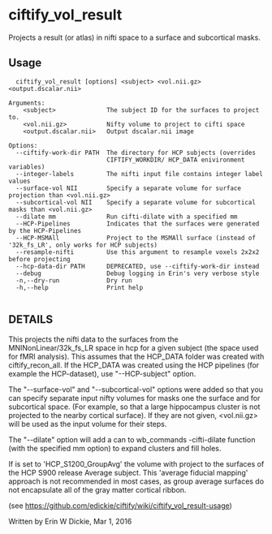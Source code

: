 # ciftify_vol_result

Projects a result (or atlas) in nifti space to a surface and subcortical masks.

## Usage 
```
  ciftify_vol_result [options] <subject> <vol.nii.gz> <output.dscalar.nii>

Arguments:
    <subject>              The subject ID for the surfaces to project to.
    <vol.nii.gz>           Nifty volume to project to cifti space
    <output.dscalar.nii>   Output dscalar.nii image

Options:
  --ciftify-work-dir PATH  The directory for HCP subjects (overrides
                           CIFTIFY_WORKDIR/ HCP_DATA enivironment variables)
  --integer-labels         The nifti input file contains integer label values
  --surface-vol NII        Specify a separate volume for surface projection than <vol.nii.gz>
  --subcortical-vol NII    Specify a separate volume for subcortical masks than <vol.nii.gz>
  --dilate mm              Run cifti-dilate with a specified mm
  --HCP-Pipelines          Indicates that the surfaces were generated by the HCP-Pipelines
  --HCP-MSMAll             Project to the MSMAll surface (instead of '32k_fs_LR', only works for HCP subjects)
  --resample-nifti         Use this argument to resample voxels 2x2x2 before projecting
  --hcp-data-dir PATH      DEPRECATED, use --ciftify-work-dir instead
  --debug                  Debug logging in Erin's very verbose style
  -n,--dry-run             Dry run
  -h,--help                Print help


```
## DETAILS 
This projects the nifti data to the surfaces from the MNINonLinear/32k_fs_LR space in hcp
for a given subject (the space used for fMRI analysis). This assumes that the HCP_DATA
folder was created with ciftify_recon_all. If the HCP_DATA was created using the
HCP pipelines (for example the HCP-dataset), use "--HCP-subject" option.

The "--surface-vol" and "--subcortical-vol" options were added so that you can specify
separate input nifty volumes for masks one the surface and for subcortical space.
(For example, so that a large hippocampus cluster is not projected to the nearby cortical surface).
If they are not given, <vol.nii.gz> will be used as the input volume for their steps.

The "--dilate" option will add a can to wb_commands -cifti-dilate function
(with the specified mm option) to expand clusters and fill holes.

If <subject> is set to 'HCP_S1200_GroupAvg' the volume with project to the surfaces
of the HCP S900 release Average subject.  This 'average fiducial mapping' approach
is not recommended in most cases, as group average surfaces do not encapsulate
all of the gray matter cortical ribbon.

(see https://github.com/edickie/ciftify/wiki/ciftify_vol_result-usage)

Written by Erin W Dickie, Mar 1, 2016
